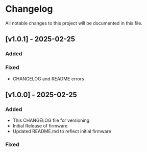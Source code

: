 # Changelog

All notable changes to this project will be documented in this file.

## [v1.0.1] - 2025-02-25
### Added

### Fixed
- CHANGELOG and README errors

## [v1.0.0] - 2025-02-25
### Added
- This CHANGELOG file for versioning
- Initial Release of firmware
- Updated README.md to reflect initial firmware

### Fixed